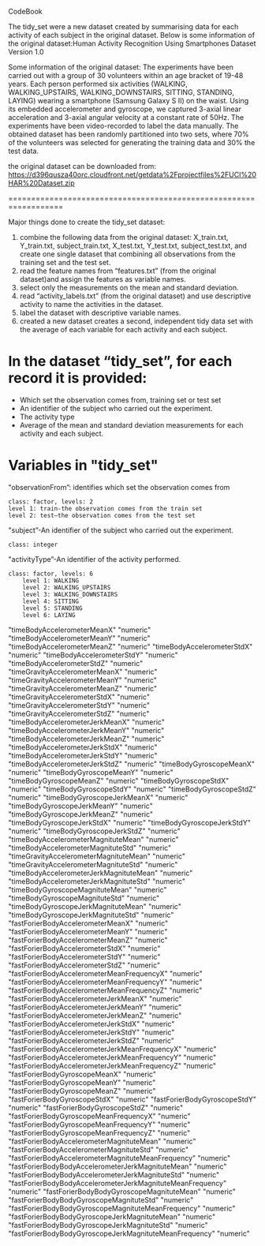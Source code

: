 CodeBook

The tidy_set were a new dataset created by summarising data for each activity of each subject in the original dataset. Below is some information of the original dataset:Human Activity Recognition Using Smartphones Dataset Version 1.0

Some information of the original dataset:
The experiments have been carried out with a group of 30 volunteers within an age bracket of 19-48 years. Each person performed six activities (WALKING, WALKING_UPSTAIRS, WALKING_DOWNSTAIRS, SITTING, STANDING, LAYING) wearing a smartphone (Samsung Galaxy S II) on the waist. Using its embedded accelerometer and gyroscope, we captured 3-axial linear acceleration and 3-axial angular velocity at a constant rate of 50Hz. The experiments have been video-recorded to label the data manually. The obtained dataset has been randomly partitioned into two sets, where 70% of the volunteers was selected for generating the training data and 30% the test data. 

the original dataset can be downloaded from:
https://d396qusza40orc.cloudfront.net/getdata%2Fprojectfiles%2FUCI%20HAR%20Dataset.zip

==================================================================


Major things done to create the tidy_set dataset:
1. combine the following data from the original dataset: X_train.txt, Y_train.txt, subject_train.txt, X_test.txt, Y_test.txt, subject_test.txt, and create one single dataset that combining all observations from the training set and the test set. 
2. read the feature names from “features.txt” (from the original dataset)and assign the features as variable names. 
3. select only the measurements on the mean and standard deviation. 
4. read “activity_labels.txt” (from the original dataset) and use descriptive activity to name the activities in the dataset. 
5. label the dataset with descriptive variable names. 
6. created a new dataset creates a second, independent tidy data set with the average of each variable for each activity and each subject.  

In the dataset “tidy_set”, for each record it is provided:
======================================
- Which set the observation comes from, training set or test set
- An identifier of the subject who carried out the experiment.
- The activity type
- Average of the mean and standard deviation measurements for each activity and each subject.

Variables in "tidy_set"
======================================
"observationFrom”: identifies which set the observation comes from
	
	class: factor, levels: 2 
	level 1: train-the observation comes from the train set
	level 2: test—the observation comes from the test set
	
"subject”-An identifier of the subject who carried out the experiment.
	
	class: integer
	
"activityType”-An identifier of the activity performed.
	
	class: factor, levels: 6
        level 1: WALKING
        level 2: WALKING_UPSTAIRS
        level 3: WALKING_DOWNSTAIRS
        level 4: SITTING
        level 5: STANDING
        level 6: LAYING
	
"timeBodyAccelerometerMeanX" "numeric"
"timeBodyAccelerometerMeanY" "numeric"
"timeBodyAccelerometerMeanZ" "numeric"
"timeBodyAccelerometerStdX" "numeric"
"timeBodyAccelerometerStdY" "numeric"
"timeBodyAccelerometerStdZ" "numeric"
"timeGravityAccelerometerMeanX" "numeric"
"timeGravityAccelerometerMeanY" "numeric"
"timeGravityAccelerometerMeanZ" "numeric"
"timeGravityAccelerometerStdX" "numeric"
"timeGravityAccelerometerStdY" "numeric"
"timeGravityAccelerometerStdZ" "numeric"
"timeBodyAccelerometerJerkMeanX" "numeric"
"timeBodyAccelerometerJerkMeanY" "numeric"
"timeBodyAccelerometerJerkMeanZ" "numeric"
"timeBodyAccelerometerJerkStdX" "numeric"
"timeBodyAccelerometerJerkStdY" "numeric"
"timeBodyAccelerometerJerkStdZ" "numeric"
"timeBodyGyroscopeMeanX" "numeric"
"timeBodyGyroscopeMeanY" "numeric"
"timeBodyGyroscopeMeanZ" "numeric"
"timeBodyGyroscopeStdX" "numeric"
"timeBodyGyroscopeStdY" "numeric"
"timeBodyGyroscopeStdZ" "numeric"
"timeBodyGyroscopeJerkMeanX" "numeric"
"timeBodyGyroscopeJerkMeanY" "numeric"
"timeBodyGyroscopeJerkMeanZ" "numeric"
"timeBodyGyroscopeJerkStdX" "numeric"
"timeBodyGyroscopeJerkStdY" "numeric"
"timeBodyGyroscopeJerkStdZ" "numeric"
"timeBodyAccelerometerMagnituteMean" "numeric"
"timeBodyAccelerometerMagnituteStd" "numeric"
"timeGravityAccelerometerMagnituteMean" "numeric"
"timeGravityAccelerometerMagnituteStd" "numeric"
"timeBodyAccelerometerJerkMagnituteMean" "numeric"
"timeBodyAccelerometerJerkMagnituteStd" "numeric"
"timeBodyGyroscopeMagnituteMean" "numeric"
"timeBodyGyroscopeMagnituteStd" "numeric"
"timeBodyGyroscopeJerkMagnituteMean" "numeric"
"timeBodyGyroscopeJerkMagnituteStd" "numeric"
"fastForierBodyAccelerometerMeanX" "numeric"
"fastForierBodyAccelerometerMeanY" "numeric"
"fastForierBodyAccelerometerMeanZ" "numeric"
"fastForierBodyAccelerometerStdX" "numeric"
"fastForierBodyAccelerometerStdY" "numeric"
"fastForierBodyAccelerometerStdZ" "numeric"
"fastForierBodyAccelerometerMeanFrequencyX" "numeric"
"fastForierBodyAccelerometerMeanFrequencyY" "numeric"
"fastForierBodyAccelerometerMeanFrequencyZ" "numeric"
"fastForierBodyAccelerometerJerkMeanX" "numeric"
"fastForierBodyAccelerometerJerkMeanY" "numeric"
"fastForierBodyAccelerometerJerkMeanZ" "numeric"
"fastForierBodyAccelerometerJerkStdX" "numeric"
"fastForierBodyAccelerometerJerkStdY" "numeric"
"fastForierBodyAccelerometerJerkStdZ" "numeric"
"fastForierBodyAccelerometerJerkMeanFrequencyX" "numeric"
"fastForierBodyAccelerometerJerkMeanFrequencyY" "numeric"
"fastForierBodyAccelerometerJerkMeanFrequencyZ" "numeric"
"fastForierBodyGyroscopeMeanX" "numeric"
"fastForierBodyGyroscopeMeanY" "numeric"
"fastForierBodyGyroscopeMeanZ" "numeric"
"fastForierBodyGyroscopeStdX" "numeric"
"fastForierBodyGyroscopeStdY" "numeric"
"fastForierBodyGyroscopeStdZ" "numeric"
"fastForierBodyGyroscopeMeanFrequencyX" "numeric"
"fastForierBodyGyroscopeMeanFrequencyY" "numeric"
"fastForierBodyGyroscopeMeanFrequencyZ" "numeric"
"fastForierBodyAccelerometerMagnituteMean" "numeric"
"fastForierBodyAccelerometerMagnituteStd" "numeric"
"fastForierBodyAccelerometerMagnituteMeanFrequency" "numeric"
"fastForierBodyBodyAccelerometerJerkMagnituteMean" "numeric"
"fastForierBodyBodyAccelerometerJerkMagnituteStd" "numeric"
"fastForierBodyBodyAccelerometerJerkMagnituteMeanFrequency" "numeric"
"fastForierBodyBodyGyroscopeMagnituteMean" "numeric"
"fastForierBodyBodyGyroscopeMagnituteStd" "numeric"
"fastForierBodyBodyGyroscopeMagnituteMeanFrequency" "numeric"
"fastForierBodyBodyGyroscopeJerkMagnituteMean" "numeric"
"fastForierBodyBodyGyroscopeJerkMagnituteStd" "numeric"
"fastForierBodyBodyGyroscopeJerkMagnituteMeanFrequency" "numeric"

